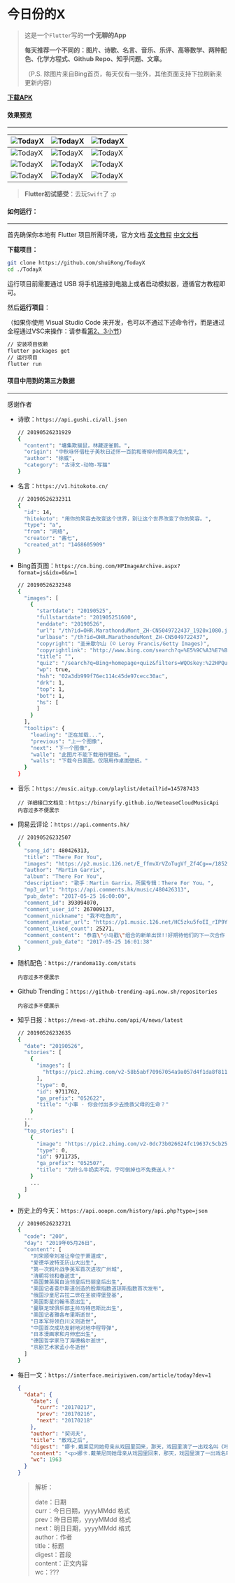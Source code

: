 # 今日份的X

> 这是一个`Flutter`写的**一个无聊的App**
>
> **每天推荐一个不同的：图片、诗歌、名言、音乐、乐评、高等数学、两种配色、化学方程式、Github Repo、知乎问题、文章。**
>
> （P.S. 除图片来自Bing首页，每天仅有一张外，其他页面支持下拉刷新来更新内容）

**[下载APK](https://github.com/shuiRong/TodayX/releases)**



#### 效果预览

------

| ![TodayX](./preview/1.png)  | ![TodayX](./preview/2.png)  | ![TodayX](./preview/3.png)  |
| --------------------------- | --------------------------- | --------------------------- |
| ![TodayX](./preview/4.png)  | ![TodayX](./preview/5.png)  | ![TodayX](./preview/6.png)  |
| ![TodayX](./preview/7.png)  | ![TodayX](./preview/8.png)  | ![TodayX](./preview/9.png)  |
| ![TodayX](./preview/10.png) | ![TodayX](./preview/11.png) | ![TodayX](./preview/12.png) |



> **Flutter初试感受**：去玩`Swift`了 :p 

#### 如何运行：

---

首先确保你本地有 Flutter 项目所需环境，官方文档 [英文教程](https://flutter.dev/docs/get-started/install) [中文文档](https://flutter-io.cn/docs)

**下载项目：**

```bash
git clone https://github.com/shuiRong/TodayX
cd ./TodayX
```



运行项目前需要通过 USB 将手机连接到电脑上或者启动模拟器，遵循官方教程即可。

然后**运行项目**：

（如果你使用 Visual Studio Code 来开发，也可以不通过下述命令行，而是通过全程通过VSC来操作：请参看[第2、3小节](https://flutter-io.cn/docs/get-started/editor?tab=vscode)）

```bash
// 安装项目依赖
flutter packages get
// 运行项目
flutter run
```



#### 项目中用到的第三方数据

---

感谢作者



* 诗歌：`https://api.gushi.ci/all.json`

  ```bash
  // 20190526231929
  {
    "content": "墉集欺猫鼠，林藏逐雀鹯。",
    "origin": "中秋咏怀借杜子美秋日述怀一百韵和寄柳州假鸣桑先生",
    "author": "徐威",
    "category": "古诗文-动物-写猫"
  }
  ```

* 名言：`https://v1.hitokoto.cn/`

  ```bash
  // 20190526232311
  {
    "id": 14,
    "hitokoto": "用你的笑容去改变这个世界，别让这个世界改变了你的笑容。",
    "type": "a",
    "from": "网络",
    "creator": "酱七",
    "created_at": "1468605909"
  }
  ```

* Bing首页图：`https://cn.bing.com/HPImageArchive.aspx?format=js&idx=0&n=1`

  ```bash
  // 20190526232348
  {
    "images": [
      {
        "startdate": "20190525",
        "fullstartdate": "201905251600",
        "enddate": "20190526",
        "url": "/th?id=OHR.MarathonduMont_ZH-CN5049722437_1920x1080.jpg&rf=LaDigue_1920x1080.jpg&pid=hp",
        "urlbase": "/th?id=OHR.MarathonduMont_ZH-CN5049722437",
        "copyright": "圣米歇尔山 (© Leroy Francis/Getty Images)",
        "copyrightlink": "http://www.bing.com/search?q=%E5%9C%A3%E7%B1%B3%E6%AD%87%E5%B0%94%E5%B1%B1&form=hpcapt&mkt=zh-cn",
        "title": "",
        "quiz": "/search?q=Bing+homepage+quiz&filters=WQOskey:%22HPQuiz_20190525_MarathonduMont%22&FORM=HPQUIZ",
        "wp": true,
        "hsh": "02a3db999f76ec114c45de97cecc30ac",
        "drk": 1,
        "top": 1,
        "bot": 1,
        "hs": [
        ]
      }
    ],
    "tooltips": {
      "loading": "正在加载...",
      "previous": "上一个图像",
      "next": "下一个图像",
      "walle": "此图片不能下载用作壁纸。",
      "walls": "下载今日美图。仅限用作桌面壁纸。"
    }
  }
  ```

* 音乐：`https://music.aityp.com/playlist/detail?id=145787433`

  ```
  // 详细接口文档见：https://binaryify.github.io/NeteaseCloudMusicApi
  内容过多不便展示
  ```

* 网易云评论：`https://api.comments.hk/`

  ```bash
  // 20190526232507
  {
    "song_id": 480426313,
    "title": "There For You",
    "images": "https://p2.music.126.net/E_ffmvXrVZoTugVf_Zf4Cg==/18520173860179248.jpg",
    "author": "Martin Garrix",
    "album": "There For You",
    "description": "歌手：Martin Garrix。所属专辑：There For You。",
    "mp3_url": "https://api.comments.hk/music/480426313",
    "pub_date": "2017-05-25 16:00:00",
    "comment_id": 393094070,
    "comment_user_id": 267009137,
    "comment_nickname": "我不吃鱼肉",
    "comment_avatar_url": "https://p1.music.126.net/HC5zku5foEI_rIP9YShyoQ==/109951164014518098.jpg",
    "comment_liked_count": 25271,
    "comment_content": "恭喜\"小马戳\"组合的新单出世!!好期待他们的下一次合作 也希望马丁不要弯不要弯不要弯啊哈哈哈哈哈哈[爱心][爱心][爱心][爱心]",
    "comment_pub_date": "2017-05-25 16:01:38"
  }
  ```

* 随机配色：`https://randoma11y.com/stats`

  ```
  内容过多不便展示
  ```

* Github Trending：`https://github-trending-api.now.sh/repositories`

  ```
  内容过多不便展示
  ```

* 知乎日报：`https://news-at.zhihu.com/api/4/news/latest`

  ```bash
  // 20190526232635
  {
    "date": "20190526",
    "stories": [
      {
        "images": [
          "https://pic2.zhimg.com/v2-58b5abf70967054a9a057d4f1da8f811.jpg"
        ],
        "type": 0,
        "id": 9711762,
        "ga_prefix": "052622",
        "title": "小事 · 你会付出多少去挽救父母的生命？"
      }
   	...
    ],
    "top_stories": [
      {
        "image": "https://pic2.zhimg.com/v2-0dc73b026624fc19637c5cb25ff679a9.jpg",
        "type": 0,
        "id": 9711735,
        "ga_prefix": "052507",
        "title": "为什么牛奶卖不完，宁可倒掉也不免费送人？"
      }
      ...
    ]
  }
  ```

* 历史上的今天：`https://api.ooopn.com/history/api.php?type=json`

  ```bash
  // 20190526232721
  {
    "code": "200",
    "day": "2019年05月26日",
    "content": [
      "刘宋顺帝刘准让帝位于萧道成",
      "爱德华波特亚历山大出生",
      "第一次鸦片战争英军首次进攻广州城",
      "清朝将领和春逝世",
      "英国兼英属自治领皇后玛丽皇后出生",
      "美国记者查尔斯道创造的股票指数道琼斯指数首次发布",
      "俄国沙皇尼古拉二世在圣彼得堡登基",
      "美国影星约翰韦恩出生",
      "曼联足球俱乐部主帅马特巴斯比出生",
      "美国记者雅各布里斯逝世",
      "日本军将领白川义则逝世",
      "中国首次成功发射地对地中程导弹",
      "日本漫画家和月伸宏出生",
      "德国哲学家马丁海德格尔逝世",
      "京剧艺术家孟小冬逝世"
    ]
  }
  ```
  
* 每日一文：`https://interface.meiriyiwen.com/article/today?dev=1`

  ```json
  {
    "data": {
      "date": {
        "curr": "20170217",
        "prev": "20170216",
        "next": "20170218"
      },
      "author": "契诃夫",
      "title": "散戏之后",
      "digest": "娜卡.戴莱尼同她母亲从戏园里回来，那天，戏园里演了一出戏名叫《叶甫盖尼.奥涅金》的戏剧。她跑到自己的屋子里去，很快脱去衣服，散开发辫，穿了一",
      "content": "<p>娜卡.戴莱尼同她母亲从戏园里回来，那天，戏园里演了一出戏名叫《叶甫盖尼.奥涅金》的戏剧。她跑到自己的屋子里去，很快脱去衣服，散开发辫，穿了一条短裙和衬衣，坐在桌子旁边，想仿照达吉雅娜的笔调写一封信。</p><p>她写道——</p><p>“我爱你，可是你不爱我，不爱我！”</p><p>她写着写着就笑了起来。</p><p>她那时候不过十六岁，她还没有爱上谁，却知道军官戈尔南和学生格罗兹杰夫都很爱她。可自从那天晚上看完戏以后，她对于他们的爱情忽然生出疑惑。做不被人爱的、不幸的人——那多有趣啊！她觉得一个人爱得深，而另一个却很冷淡，是一件很有意思，很动人，并且含着诗味的事情。</p><p>在那出戏里，奥涅金以绝不爱人为乐趣，达吉雅娜却老迷着他，因为她很爱他，假如他们能够互相恋爱，享受幸福，那这件事情也就枯涩无味了。</p><p>娜卡想起军官戈尔南来，就往下写道：</p><p>“你也不用在我面前坚持说你爱我，我也不能够信你。你很聪明，很有学问，很严正；你是绝对的天才，光明的未来正等着你，我却是一个低微的不幸女人，并且你也深知我只会成为你生活上的阻碍。虽然你还在注意我，想着用你自己的理想来迎合我，然而这一定是错误的，现在你一定已经后悔，并且自问道：我为什么要同那姑娘亲热呢？可不过因为你这个人太善良，所以你还不愿意承认呢！……”</p><p>娜卡写到这里，觉得自己身世飘零，禁不住就流下泪来，继续写道：</p><p>“我很不忍离开我那亲爱的母亲和兄弟，要不然我就披上袈裟，只身遁去，到那人迹不到的地方去另讨生活。那你也就成了自由的人，可以另爱别人了。唉，我还不如一死呢！”</p><p>娜卡含着一泡眼泪，也辨别不出写的是什么，只看见桌子上，地板上和顶棚上，一条一条的彩虹不住地在那里摇荡着，仿佛是从三棱镜里看见的一样。她也写不上来，就往椅子背上一靠，想起戈尔南来。</p><p>男子真有趣，却真能撩人呀！娜卡想起他们一块儿谈论音乐的时候，他那又温柔，又口吃，并且时常错误的言辞是何等的有趣！他也总是竭力地使自己的嗓音不流露出激烈的声调。在社交场合，即使有冷静的头脑和骄傲的习气，受过高等教育，有着道德高尚的表征，自己的嗜好也不得不收藏在一边。戈尔南也知道这样藏着，可是终有时要流露出来，所以大家都知道他对于音乐十分嗜好。有人不免要不断地议论音乐，或者有不了解音乐的人偏要发出那可笑的言论，他却还保持着常态，好像恐惧胆小似的一句话也不说。他钢琴弹得很好，和真正的钢琴家弹的一样。假如他不做军官，他一定会成为一位有名的音乐家呢。</p><p>眼睛里的泪也干了。娜卡回忆起戈尔南曾在音乐会上和她讲过爱情，后来在穿衣架旁边也讲过一次，那时候正徐徐地吹着微风，她又往下继续写道：</p><p>“我很高兴你跟格罗兹杰夫认识了，他是一个很聪明的人，你一定也爱他，昨天他在我家里，坐到两点钟才走。那天晚上我们都很快乐，可惜你却没有来。他讲了许多有趣的话。”</p><p>娜卡手按在桌上，头枕着手，她的头发遮没了那封信。她记得学生格罗兹杰夫也很爱她，他也应当有一封和戈尔南同样的信才好。不过要怎样给格罗兹杰夫写信呢？不知什么缘故她的胸中忽然掀起了一股的欢乐：起初这股欢乐还小，仿佛在胸问摇荡着一个小橡皮球儿一样，然后那快乐就慢慢地扩大，竟像波浪起伏一样。娜卡也忘记想戈尔南和格罗兹杰夫，因为她的思想已经错乱，可是那快乐却越发地增长起来，从胸脯达到手足四肢，欢乐好像轻微的冷风似的吹进头脑里来，掠着头发过去。她耸着肩膀不住地微笑，连桌子和灯上的玻璃都慢慢地颤动起来，眼泪也进了出来，落在那张信纸上面。她的笑好久没能止住，她想要停止来着。为了表明自己不是无端发笑，她打算赶紧想出一件可笑的事情来。她觉得自己笑得快透不过气来了，赶紧说道：</p><p>“这只小狗真可笑！这只小狗真可笑！”</p><p>她记起，昨天喝茶后格罗兹杰夫同小狗马克新闹着玩，之后他就讲起一只聪明小狗的故事来：</p><p>那只小狗在院子里追赶乌鸦，乌鸦却回头看着它说道：</p><p>“哼，你这个坏蛋！”</p><p>小狗并不知道那被他追赶的乌鸦是很有学问的，一下子就呆住了，疑惑了好一会儿，然后就狂吠起来。</p><p>想到这里，娜卡决然道：“不，我还是爱格罗兹杰夫的好。”说完这话，她立刻把刚才那封信撕掉了。</p><p>她开始想着那学生的爱情和自己的爱情，可不料她脑筋里的念头总是摇摆不定。于是她就乱想起来：母亲、街市、铅笔、风琴……她想得很高兴，她认为世界上所有的东西都是好的，美妙的，并且她的欢乐还告诉她说这并不算稀奇，还有更好的在后面。很快春天过去，夏天到来，她就可以同母亲到戈尔比基去，戈尔南也告假往那里去，同她一块儿在花园里闲逛，顺便谈谈心事。格罗兹杰夫也跑来同她一起打棒球和网球，给她讲可笑或奇异的事情。他十分喜欢花园、黑夜、青天和繁星。她重新又耸着肩笑起来，她仿佛觉得室内一阵阵的花香从窗外透将进来，沁人人的心脾。</p><p>她走到她前，坐了下来，也不知道那使她沉溺的欢乐是从哪里来的，她目不转睛地瞧着挂在床背后面的神像，喃喃地说道：“上帝！上帝！上帝！”</p>",
      "wc": 1963
    }
  }
  ```
  > 解析：  
  >   
  > date：日期  
  > curr：今日日期，yyyyMMdd 格式  
  > prev：昨日日期，yyyyMMdd 格式  
  > next：明日日期，yyyyMMdd 格式  
  > author：作者  
  > title：标题  
  > digest：首段  
  > content：正文内容  
  > wc：???  
